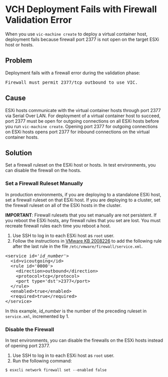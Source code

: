 # VCH Deployment Fails with Firewall Validation Error #
When you use `vic-machine create` to deploy a virtual container host, deployment fails because firewall port 2377 is not open on the target ESXi host or hosts.

## Problem ##
Deployment fails with a firewall error during the validation phase: 

<pre>Firewall must permit 2377/tcp outbound to use VIC.</pre>

## Cause ##
ESXi hosts communicate with the virtual container hosts through port 2377 via Serial Over LAN. For deployment of a virtual container host to succeed, port 2377 must be open for outgoing connections on all ESXi hosts before you run `vic-machine create`. Opening port 2377 for outgoing connections on ESXi hosts opens port 2377 for inbound connections on the virtual container hosts.

## Solution ##

Set a firewall ruleset on the ESXi host or hosts. In test environments, you can disable the firewall on the hosts.

### Set a Firewall Ruleset Manually 

In production environments, if you are deploying to a standalone ESXi host, set a firewall ruleset on that ESXi host. If you are deploying to a cluster, set the firewall ruleset on all of the ESXi hosts in the cluster.

**IMPORTANT**: Firewall rulesets that you set manually are not persistent. If you reboot the ESXi hosts, any firewall rules that you set are lost. You must recreate firewall rules each time you reboot a host.

1. Use SSH to log in to each ESXi host as `root` user. 
2. Follow the instructions in [VMware KB 2008226]( http://kb.vmware.com/selfservice/microsites/search.do?language=en_US&cmd=displayKC&externalId=2008226) to add the following rule after the last rule in the file ```/etc/vmware/firewall/service.xml```.
<pre>
&lt;service id='<i>id_number</i>'&gt;
  &lt;id&gt;vicoutgoing&lt;/id&gt;
  &lt;rule id='0000'&gt;
    &lt;direction&gt;outbound&lt;/direction&gt;
    &lt;protocol&gt;tcp&lt;/protocol&gt;
    &lt;port type='dst'&gt;2377&lt;/port&gt;
  &lt;/rule&gt;
  &lt;enabled&gt;true&lt;/enabled&gt;
  &lt;required&gt;true&lt;/required&gt;
&lt;/service&gt;
</pre>

  
  In this example, *id_number* is the number of the preceding ruleset in ```service.xml```, incremented by 1.

### Disable the Firewall

In test environments, you can disable the firewalls on the ESXi hosts instead of opening port 2377. 
 
1. Use SSH to log in to each ESXi host as `root` user. 
2. Run the following command: 

  ```$ esxcli network firewall set --enabled false``` 